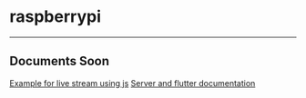 # raspberrypi

---

## Documents Soon

[Example for live stream using js](./script.js)
[Server and flutter documentation](https://github.com/dienoone/PlanetHealth/tree/main?tab=readme-ov-file#signalr-client-in-flutter)
